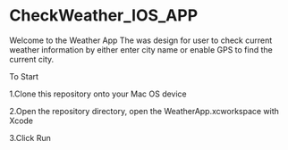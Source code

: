 # CheckWeather_IOS_APP
Welcome to the Weather App
The was design for user to check current weather information by either enter city name or enable GPS to find the current city.

To Start

1.Clone this repository onto your Mac OS device

2.Open the repository directory, open the WeatherApp.xcworkspace with Xcode

3.Click Run
